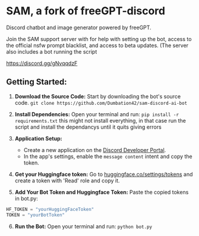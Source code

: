 # SAM, a fork of freeGPT-discord

Discord chatbot and image generator powered by freeGPT.

Join the SAM support server with for help with setting up the bot, access to the official nsfw prompt blacklist, and access to beta updates. (The server also includes a bot running the script

https://discord.gg/gNvqqdzF

## Getting Started:

1. **Download the Source Code:** Start by downloading the bot's source code. ``git clone https://github.com/Dumbation42/sam-discord-ai-bot``

2. **Install Dependencies:** Open your terminal and run:
```pip install -r requirements.txt```
this might not install everything, in that case run the script and install the dependancys until it quits giving errors
3. **Application Setup:**
    - Create a new application on the [Discord Developer Portal](https://discord.com/developers).
    - In the app's settings, enable the `message content` intent and copy the token.

4. **Get your Huggingface token:** Go to [huggingface.co/settings/tokens](https://huggingface.co/settings/tokens) and create a token with 'Read' role and copy it.

5. **Add Your Bot Token and Huggingface Token:** Paste the copied tokens in bot.py:
  ```python
  HF_TOKEN = "yourHuggingFaceToken"
  TOKEN = "yourBotToken"
  ```

6. **Run the Bot:** Open your terminal and run:
```python bot.py ```
